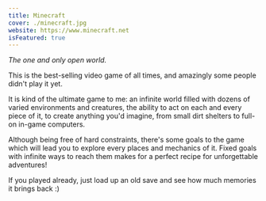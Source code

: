 ```yaml
---
title: Minecraft
cover: ./minecraft.jpg
website: https://www.minecraft.net
isFeatured: true
---
```


_The one and only open world._

This is the best-selling video game of all times, and amazingly
some people didn't play it yet.

It is kind of the ultimate game to me: an infinite world filled
with dozens of varied environments and creatures, the ability to
act on each and every piece of it, to create anything you'd
imagine, from small dirt shelters to full-on in-game computers.

Although being free of hard constraints, there's some goals to
the game which will lead you to explore every places and
mechanics of it. Fixed goals with infinite ways to reach them
makes for a perfect recipe for unforgettable adventures!

If you played already, just load up an old save and see how much
memories it brings back :)
